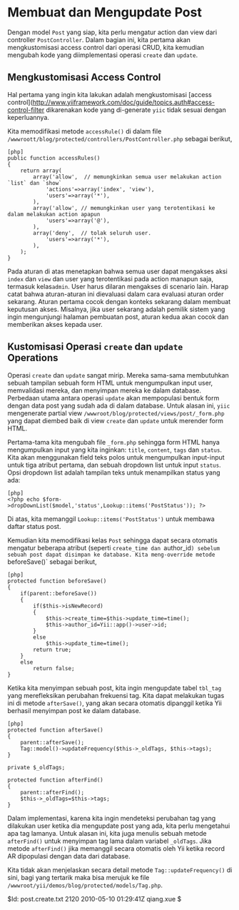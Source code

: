 Membuat dan Mengupdate Post
===========================

Dengan model `Post` yang siap, kita perlu mengatur action dan view dari controller `PostController`. Dalam bagian ini, kita pertama akan mengkustomisasi access control dari operasi CRUD, kita kemudian mengubah kode yang diimplementasi operasi `create` dan `update`.


Mengkustomisasi Access Control
--------------------------

Hal pertama yang ingin kita lakukan adalah mengkustomisasi  [access control](http://www.yiiframework.com/doc/guide/topics.auth#access-control-filter dikarenakan kode yang di-generate `yiic` tidak sesuai dengan keperluannya.

Kita memodifikasi metode `accessRule()` di dalam file `/wwwroott/blog/protected/controllers/PostController.php` sebagai berikut,

~~~
[php]
public function accessRules()
{
	return array(
		array('allow',  // memungkinkan semua user melakukan action `list` dan `show`
			'actions'=>array('index', 'view'),
			'users'=>array('*'),
		),
		array('allow', // memungkinkan user yang terotentikasi ke dalam melakukan action apapun
			'users'=>array('@'),
		),
		array('deny',  // tolak seluruh user.
			'users'=>array('*'),
		),
	);
}
~~~

Pada aturan di atas menetapkan bahwa semua user dapat mengakses aksi `index` dan `view` dan user yang terotentikasi pada action manapun saja,  termasuk kelas`admin`. User harus dilaran mengakses di scenario lain. Harap catat bahwa aturan-aturan ini dievaluasi dalam cara  evaluasi aturan order sekarang. Aturan pertama cocok dengan konteks sekarang dalam membuat keputusan akses. Misalnya, jika user sekarang adalah pemilik sistem yang ingin mengunjungi halaman pembuatan post, aturan kedua akan cocok dan memberikan akses kepada user.


Kustomisasi Operasi `create` dan `update` Operations
--------------------------------------------

Operasi `create` dan `update` sangat mirip. Mereka sama-sama membutuhkan sebuah tampilan sebuah form HTML untuk mengumpulkan input user, memvalidasi mereka, dan menyimpan mereka ke dalam database. Perbedaan utama antara operasi `update` akan mempopulasi bentuk form dengan data post yang sudah ada di dalam database. Untuk alasan ini, `yiic` mengenerate partial view `/wwwroot/blog/protected/views/post/_form.php` yang dapat diembed baik di view `create` dan `update` untuk merender form HTML.

Pertama-tama kita mengubah file `_form.php` sehingga form HTML hanya mengumpulkan input yang kita inginkan: `title`, `content`, `tags` dan `status`. Kita akan menggunakan field teks polos untuk mengumpulkan input-input untuk tiga atribut pertama, dan sebuah dropdown list untuk input `status`. Opsi dropdown list adalah tampilan teks untuk menampilkan status yang ada:

~~~
[php]
<?php echo $form->dropDownList($model,'status',Lookup::items('PostStatus')); ?>
~~~

Di atas, kita memanggil `Lookup::items('PostStatus')` untuk membawa daftar status post.

Kemudian kita memodifikasi kelas `Post` sehingga dapat secara otomatis mengatur beberapa atribut (seperti `create_time dan `author_id`) sebelum sebuah post dapat disimpan ke database. Kita meng-override metode `beforeSave()` sebagai berikut,

~~~
[php]
protected function beforeSave()
{
	if(parent::beforeSave())
	{
		if($this->isNewRecord)
		{
			$this->create_time=$this->update_time=time();
			$this->author_id=Yii::app()->user->id;
		}
		else
			$this->update_time=time();
		return true;
	}
	else
		return false;
}
~~~

Ketika kita menyimpan sebuah post, kita ingin mengupdate tabel `tbl_tag` yang merefleksikan perubahan frekuensi tag. Kita dapat melakukan tugas ini di metode `afterSave()`, yang akan secara otomatis dipanggil ketika Yii berhasil menyimpan post ke dalam database.

~~~
[php]
protected function afterSave()
{
	parent::afterSave();
	Tag::model()->updateFrequency($this->_oldTags, $this->tags);
}

private $_oldTags;

protected function afterFind()
{
	parent::afterFind();
	$this->_oldTags=$this->tags;
}
~~~

Dalam implementasi, karena kita ingin mendeteksi perubahan tag yang dilakukan user ketika dia mengupdate post yang ada, kita perlu mengetahui apa tag lamanya. Untuk alasan ini, kita juga menulis sebuah metode `afterFind()` untuk menyimpan tag lama dalam variabel `_oldTags`. Jika metode `afterFind()` jika memanggil secara otomatis oleh Yii ketika record AR dipopulasi dengan data dari database.

Kita tidak akan menjelaskan secara detail metode `Tag::updateFrequency()` di sini, bagi yang tertarik maka bisa merujuk ke file `/wwwroot/yii/demos/blog/protected/models/Tag.php`.


<div class="revision">$Id: post.create.txt 2120 2010-05-10 01:29:41Z qiang.xue $</div>